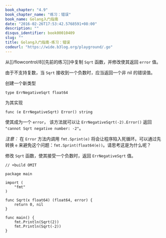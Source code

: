 ```yaml
---
book_chapter: "4.9"
book_chapter_name: "练习：错误"
book_name: Golang入门指南
date: "2016-02-26T17:53:42.5768591+08:00"
description: ""
disqus_identifier: book00010409
slug: ""
title: Golang入门指南-练习：错误
codeurl: "https://wide.b3log.org/playground/.go"
---
```





从[[/flowcontrol/8][先前的练习]]中复制 `Sqrt` 函数，并修改使其返回 `error` 值。	  

由于不支持复数，当 `Sqrt` 接收到一个负数时，应当返回一个非 nil 的错误值。
	
创建一个新类型
		
	type ErrNegativeSqrt float64

为其实现

	func (e ErrNegativeSqrt) Error() string

使其成为一个 `error`， 该方法就可以让 `ErrNegativeSqrt(-2).Error()` 返回 `"cannot Sqrt negative number: -2"`。

*注意：* 在 `Error` 方法内调用 `fmt.Sprint(e)` 将会让程序陷入死循环。可以通过先转换 `e` 来避免这个问题：`fmt.Sprint(float64(e))`。请思考这是为什么呢？

修改 `Sqrt` 函数，使其接受一个负数时，返回 `ErrNegativeSqrt` 值。

```
// +build OMIT

package main

import (
	"fmt"
)

func Sqrt(x float64) (float64, error) {
	return 0, nil
}

func main() {
	fmt.Println(Sqrt(2))
	fmt.Println(Sqrt(-2))
}

```

